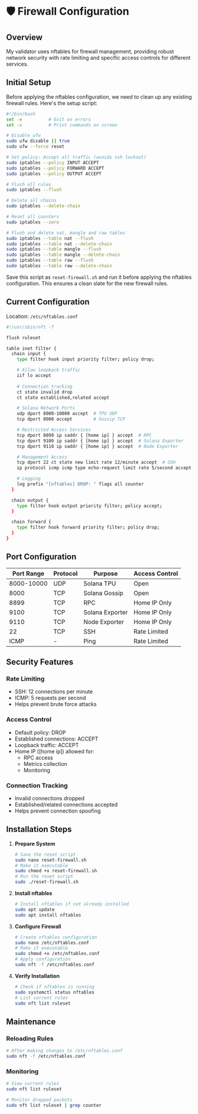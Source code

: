 # 🛡️ Firewall Configuration

## Overview
My validator uses nftables for firewall management, providing robust network security with rate limiting and specific access controls for different services.

## Initial Setup
Before applying the nftables configuration, we need to clean up any existing firewall rules. Here's the setup script:

```bash
#!/bin/bash
set -e          # Exit on errors
set -x          # Print commands on screen

# Disable ufw
sudo ufw disable || true
sudo ufw --force reset

# Set policy: Accept all traffic (avoids ssh lockout)
sudo iptables --policy INPUT ACCEPT
sudo iptables --policy FORWARD ACCEPT
sudo iptables --policy OUTPUT ACCEPT

# Flush all rules
sudo iptables --flush

# Delete all chains
sudo iptables --delete-chain

# Reset all counters
sudo iptables --zero

# Flush and delete nat, mangle and raw tables
sudo iptables --table nat --flush
sudo iptables --table nat --delete-chain
sudo iptables --table mangle --flush
sudo iptables --table mangle --delete-chain
sudo iptables --table raw --flush
sudo iptables --table raw --delete-chain
```

Save this script as `reset-firewall.sh` and run it before applying the nftables configuration. This ensures a clean slate for the new firewall rules.

## Current Configuration
Location: `/etc/nftables.conf`

```bash
#!/usr/sbin/nft -f

flush ruleset

table inet filter {
  chain input {
    type filter hook input priority filter; policy drop;

    # Allow loopback traffic
    iif lo accept
    
    # Connection tracking
    ct state invalid drop
    ct state established,related accept

    # Solana Network Ports
    udp dport 8000-10000 accept  # TPU UDP
    tcp dport 8000 accept        # Gossip TCP

    # Restricted Access Services
    tcp dport 8899 ip saddr { [home ip] } accept  # RPC
    tcp dport 9100 ip saddr { [home ip] } accept  # Solana Exporter
    tcp dport 9110 ip saddr { [home ip] } accept  # Node Exporter

    # Management Access
    tcp dport 22 ct state new limit rate 12/minute accept  # SSH
    ip protocol icmp icmp type echo-request limit rate 5/second accept  # ICMP

    # Logging
    log prefix "[nftables] DROP: " flags all counter
  }

  chain output {
    type filter hook output priority filter; policy accept;
  }

  chain forward {
    type filter hook forward priority filter; policy drop;
  }
}
```

## Port Configuration

| Port Range | Protocol | Purpose | Access Control |
|------------|----------|---------|----------------|
| 8000-10000 | UDP | Solana TPU | Open |
| 8000 | TCP | Solana Gossip | Open |
| 8899 | TCP | RPC | Home IP Only |
| 9100 | TCP | Solana Exporter | Home IP Only |
| 9110 | TCP | Node Exporter | Home IP Only |
| 22 | TCP | SSH | Rate Limited |
| ICMP | - | Ping | Rate Limited |

## Security Features

### Rate Limiting
- SSH: 12 connections per minute
- ICMP: 5 requests per second
- Helps prevent brute force attacks

### Access Control
- Default policy: DROP
- Established connections: ACCEPT
- Loopback traffic: ACCEPT
- Home IP ([home ip]) allowed for:
  - RPC access
  - Metrics collection
  - Monitoring

### Connection Tracking
- Invalid connections dropped
- Established/related connections accepted
- Helps prevent connection spoofing

## Installation Steps

1. **Prepare System**
   ```bash
   # Save the reset script
   sudo nano reset-firewall.sh
   # Make it executable
   sudo chmod +x reset-firewall.sh
   # Run the reset script
   sudo ./reset-firewall.sh
   ```

2. **Install nftables**
   ```bash
   # Install nftables if not already installed
   sudo apt update
   sudo apt install nftables
   ```

3. **Configure Firewall**
   ```bash
   # Create nftables configuration
   sudo nano /etc/nftables.conf
   # Make it executable
   sudo chmod +x /etc/nftables.conf
   # Apply configuration
   sudo nft -f /etc/nftables.conf
   ```

4. **Verify Installation**
   ```bash
   # Check if nftables is running
   sudo systemctl status nftables
   # List current rules
   sudo nft list ruleset
   ```

## Maintenance

### Reloading Rules
```bash
# After making changes to /etc/nftables.conf
sudo nft -f /etc/nftables.conf
```

### Monitoring
```bash
# View current rules
sudo nft list ruleset

# Monitor dropped packets
sudo nft list ruleset | grep counter
```